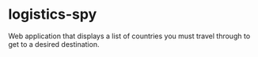 # logistics-spy
Web application that displays a list of countries you must travel through to get to a desired destination.

